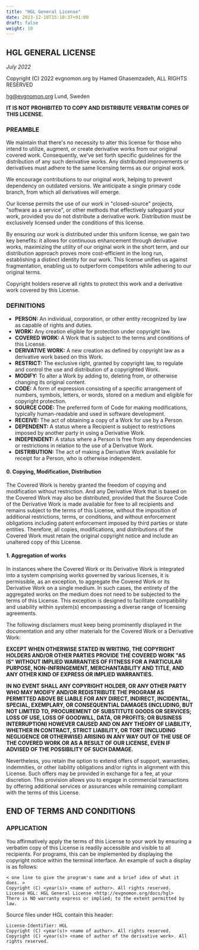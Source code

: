 ```yaml
---
title: "HGL General License"
date: 2023-12-10T15:10:37+01:00
draft: false
weight: 10
---
```


## HGL GENERAL LICENSE

*July 2022*

Copyright (C) 2022 evgnomon.org by Hamed Ghasemzadeh, ALL RIGHTS RESERVED  

hg@evgnomon.org
Lund, Sweden

**IT IS NOT PROHIBITED TO COPY AND DISTRIBUTE VERBATIM COPIES OF THIS LICENSE.**

### PREAMBLE

We maintain that there's no necessity to alter this license for those who intend to utilize, augment, or create derivative works from our original covered work. Consequently, we've set forth specific guidelines for the distribution of any such derivative works. Any distributed improvements or derivatives must adhere to the same licensing terms as our original work.

We encourage contributions to our original work, helping to prevent dependency on outdated versions. We anticipate a single primary code branch, from which all derivatives will emerge.

Our license permits the use of our work in "closed-source" projects, "software as a service", or other methods that effectively safeguard your work, provided you do not distribute a derivative work. Distribution must be exclusively licensed under the conditions of this license.

By ensuring our work is distributed under this uniform license, we gain two key benefits: it allows for continuous enhancement through derivative works, maximizing the utility of our original work in the short term, and our distribution approach proves more cost-efficient in the long run, establishing a distinct identity for our work. This license unifies us against fragmentation, enabling us to outperform competitors while adhering to our original terms.

Copyright holders reserve all rights to protect this work and a derivative work covered by this License.

### DEFINITIONS
- **PERSON:** An individual, corporation, or other entity recognized by law as capable of rights and duties.
- **WORK:** Any creation eligible for protection under copyright law.
- **COVERED WORK:** A Work that is subject to the terms and conditions of this License.
- **DERIVATIVE WORK:** A new creation as defined by copyright law as a derivative work based on this Work.
- **RESTRICT:** The exclusive right, granted by copyright law, to regulate and control the use and distribution of a copyrighted Work.
- **MODIFY:** To alter a Work by adding to, deleting from, or otherwise changing its original content.
- **CODE:** A form of expression consisting of a specific arrangement of numbers, symbols, letters, or words, stored on a medium and eligible for copyright protection.
- **SOURCE CODE:** The preferred form of Code for making modifications, typically human-readable and used in software development.
- **RECEIVE:** The act of obtaining a copy of a Work for use by a Person.
- **DEPENDENT:** A status where a Recipient is subject to restrictions imposed by another party in using a Derivative Work.
- **INDEPENDENT:** A status where a Person is free from any dependencies or restrictions in relation to the use of a Derivative Work.
- **DISTRIBUTION:** The act of making a Derivative Work available for receipt for a Person, who is otherwise independent.

#### 0. Copying, Modification, Distribution

The Covered Work is hereby granted the freedom of copying and modification without restriction. And any Derivative Work that is based on the Covered Work may also be distributed, provided that the Source Code of the Derivative Work is made available for free to all recipients and remains subject to the terms of this License, without the imposition of additional restrictions, terms, or conditions, and without enforcement obligations including patent enforcement imposed by third parties or state entities. Therefore, all copies, modifications, and distributions of the Covered Work must retain the original copyright notice and include an unaltered copy of this License.

#### 1. Aggregation of works

In instances where the Covered Work or its Derivative Work is integrated into a system comprising works governed by various licenses, it is permissible, as an exception, to aggregate the Covered Work or its Derivative Work on a single medium. In such cases, the entirety of the aggregated works on the medium does not need to be subjected to the terms of this License. This exception is designed to facilitate compatibility and usability within system(s) encompassing a diverse range of licensing agreements.

The following disclaimers must keep being prominently displayed in the documentation and any other materials for the Covered Work or a Derivative Work:

**EXCEPT WHEN OTHERWISE STATED IN WRITING, THE COPYRIGHT HOLDERS AND/OR OTHER PARTIES PROVIDE THE COVERED WORK "AS IS" WITHOUT IMPLIED WARRANTIES OF FITNESS FOR A PARTICULAR PURPOSE, NON-INFRINGEMENT, MERCHANTABILITY AND TITLE, AND ANY OTHER KIND OF EXPRESS OR IMPLIED WARRANTIES.**

**IN NO EVENT SHALL ANY COPYRIGHT HOLDER, OR ANY OTHER PARTY WHO MAY MODIFY AND/OR REDISTRIBUTE THE PROGRAM AS PERMITTED ABOVE BE LIABLE FOR ANY DIRECT, INDIRECT, INCIDENTAL, SPECIAL, EXEMPLARY, OR CONSEQUENTIAL DAMAGES (INCLUDING, BUT NOT LIMITED TO, PROCUREMENT OF SUBSTITUTE GOODS OR SERVICES; LOSS OF USE, LOSS OF GOODWILL, DATA, OR PROFITS; OR BUSINESS INTERRUPTION) HOWEVER CAUSED AND ON ANY THEORY OF LIABILITY, WHETHER IN CONTRACT, STRICT LIABILITY, OR TORT (INCLUDING NEGLIGENCE OR OTHERWISE) ARISING IN ANY WAY OUT OF THE USE OF THE COVERED WORK OR AS A RESULT OF OUR LICENSE, EVEN IF ADVISED OF THE POSSIBILITY OF SUCH DAMAGE.**

Nevertheless, you retain the option to extend offers of support, warranties, indemnities, or other liability obligations and/or rights in alignment with this License. Such offers may be provided in exchange for a fee, at your discretion. This provision allows you to engage in commercial transactions by offering additional services or assurances while remaining compliant with the terms of this License.

## END OF TERMS AND CONDITIONS

### APPLICATION

You affirmatively apply the terms of this License to your work by ensuring a verbatim copy of this License is readily accessible and visible to all recipients. For programs, this can be implemented by displaying the copyright notice within the terminal interface. An example of such a display is as follows:

```plaintext
< one line to give the program's name and a brief idea of what it does. >
Copyright (C) <year(s)> <name of author>. All rights reserved.
License HGL: HGL General License <http://evgnomon.org/docs/hgl>
There is NO warranty express or implied; to the extent permitted by law.
```

Source files under HGL contain this header:
```plaintext
License-Identifier: HGL
Copyright (C) <year(s)> <name of author>. All rights reserved.
Copyright (C) <year(s)> <name of author of the derivative work>. All rights reserved.
```
